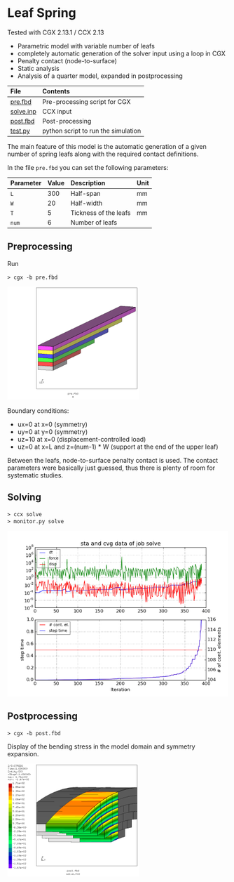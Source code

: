 # Leaf Spring
Tested with CGX 2.13.1 / CCX 2.13

+ Parametric model with variable number of leafs
+ completely automatic generation of the solver input using a loop in CGX
+ Penalty contact (node-to-surface)
+ Static analysis
+ Analysis of a quarter model, expanded in postprocessing

File                   | Contents                                      
:-------------         | :-------------                                
[pre.fbd](pre.fbd)     | Pre-processing script for CGX                 
[solve.inp](solve.inp) | CCX input                                     
[post.fbd](post.fbd)   | Post-processing                               
[test.py](test.py)     | python script to run the simulation  

The main feature of this model is the automatic generation of a given number of
spring leafs along with the required contact definitions.

In the file `pre.fbd` you can set the following parameters:

| Parameter | Value | Description           | Unit
| :------   | :---- | :---                  | :--
| `L`       | 300   | Half-span             | mm
| `W`       | 20    | Half-width            | mm                       |
| `T`       | 5     | Tickness of the leafs | mm
| `num`     | 6     | Number of leafs       |

## Preprocessing

Run
```
> cgx -b pre.fbd
```
<img src="Refs/geo.png" width="300">

Boundary conditions:
* ux=0 at x=0 (symmetry)
* uy=0 at y=0 (symmetry)
* uz=10 at x=0 (displacement-controlled load)
* uz=0 at x=L and z=(num-1) * W (support at the end of the upper leaf)

Between the leafs, node-to-surface penalty contact is used. The contact parameters
were basically just guessed, thus there is plenty of room for systematic studies.

## Solving

```
> ccx solve
> monitor.py solve
```
<img src="solve.png">

## Postprocessing

```
> cgx -b post.fbd
```
Display of the bending stress in the model domain and symmetry expansion.

<img src="Refs/Sxx.png" width="300">
